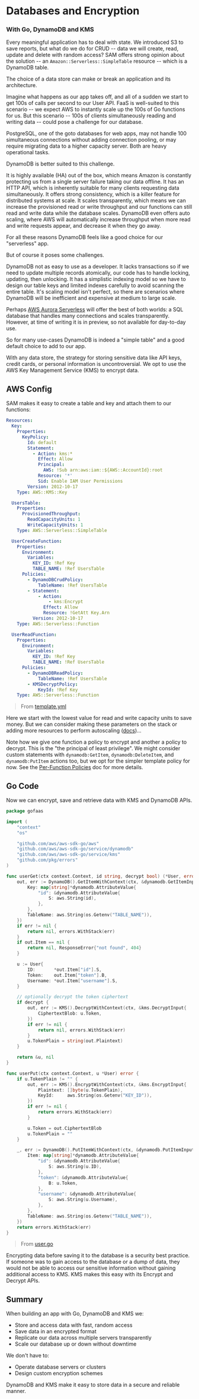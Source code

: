 # Databases and Encryption
### With Go, DynamoDB and KMS

Every meaningful application has to deal with state. We introduced S3 to save reports, but what do we do for CRUD -- data we will create, read, update and delete with random access? SAM offers strong opinion about the solution -- an `Amazon::Serverless::SimpleTable` resource -- which is a DynamoDB table.

The choice of a data store can make or break an application and its architecture.

Imagine what happens as our app takes off, and all of a sudden we start to get 100s of calls per second to our User API. FaaS is well-suited to this scenario -- we expect AWS to instantly scale up the 100s of Go functions for us. But this scenario -- 100s of clients simultaneously reading and writing data -- could pose a challenge for our database.

PostgreSQL, one of the goto databases for web apps, may not handle 100 simultaneous connections without adding connection pooling, or may require migrating data to a higher capacity server. Both are heavy operational tasks.

DynamoDB is better suited to this challenge.

It is highly available (HA) out of the box, which means Amazon is constantly protecting us from a single server failure taking our data offline. It has an HTTP API, which is inherently suitable for many clients requesting data simultaneously. It offers strong consistency, which is a killer feature for distributed systems at scale. It scales transparently, which means we can increase the provisioned read or write throughput and our functions can still read and write data while the database scales. DynamoDB even offers auto scaling, where AWS will automatically increase throughput when more read and write requests appear, and decrease it when they go away.

For all these reasons DynamoDB feels like a good choice for our "serverless" app.

But of course it poses some challenges.

DynamoDB not as easy to use as a developer. It lacks transactions so if we need to update multiple records atomically, our code has to handle locking, updating, then unlocking. It has a simplistic indexing model so we have to design our table keys and limited indexes carefully to avoid scanning the entire table. It's scaling model isn't perfect, so there are scenarios where DynamoDB will be inefficient and expensive at medium to large scale.

Perhaps [AWS Aurora Serverless](https://aws.amazon.com/blogs/aws/in-the-works-amazon-aurora-serverless/) will offer the best of both worlds: a SQL database that handles many connections and scales transparently. However, at time of writing it is in preview, so not available for day-to-day use.

So for many use-cases DynamoDB is indeed a "simple table" and a good default choice to add to our app.

With any data store, the strategy for storing sensitive data like API keys, credit cards, or personal information is uncontroversial. We opt to use the AWS Key Management Service (KMS) to encrypt data.

## AWS Config

SAM makes it easy to create a table and key and attach them to our functions:

```yaml
Resources:
  Key:
    Properties:
      KeyPolicy:
        Id: default
        Statement:
          - Action: kms:*
            Effect: Allow
            Principal:
              AWS: !Sub arn:aws:iam::${AWS::AccountId}:root
            Resource: '*'
            Sid: Enable IAM User Permissions
        Version: 2012-10-17
    Type: AWS::KMS::Key

  UsersTable:
    Properties:
      ProvisionedThroughput:
        ReadCapacityUnits: 1
        WriteCapacityUnits: 1
    Type: AWS::Serverless::SimpleTable

  UserCreateFunction:
    Properties:
      Environment:
        Variables:
          KEY_ID: !Ref Key
          TABLE_NAME: !Ref UsersTable
      Policies:
        - DynamoDBCrudPolicy:
            TableName: !Ref UsersTable
        - Statement:
            - Action:
                - kms:Encrypt
              Effect: Allow
              Resource: !GetAtt Key.Arn
          Version: 2012-10-17
    Type: AWS::Serverless::Function

  UserReadFunction:
    Properties:
      Environment:
        Variables:
          KEY_ID: !Ref Key
          TABLE_NAME: !Ref UsersTable
      Policies:
        - DynamoDBReadPolicy:
            TableName: !Ref UsersTable
        - KMSDecryptPolicy:
            KeyId: !Ref Key
    Type: AWS::Serverless::Function
```
> From [template.yml](../template.yml)

Here we start with the lowest value for read and write capacity units to save money. But we can consider making these parameters on the stack or adding more resources to perform autoscaling ([docs](https://docs.aws.amazon.com/AWSCloudFormation/latest/UserGuide/aws-resource-dynamodb-table.html#cfn-dynamodb-table-examples-application-autoscaling))...

Note how we give one function a policy to encrypt and another a policy to decrypt. This is the "the principal of least privilege". We might consider custom statements with `dynamodb:GetItem`, `dynamodb:DeleteItem`, and `dynamodb:PutItem` actions too, but we opt for the simpler template policy for now. See the [Per-Function Policies](per-function-policies.md) doc for more details.

## Go Code

Now we can encrypt, save and retrieve data with KMS and DynamoDB APIs.

```go
package gofaas

import (
	"context"
	"os"

	"github.com/aws/aws-sdk-go/aws"
	"github.com/aws/aws-sdk-go/service/dynamodb"
	"github.com/aws/aws-sdk-go/service/kms"
	"github.com/pkg/errors"
)

func userGet(ctx context.Context, id string, decrypt bool) (*User, error) {
	out, err := DynamoDB().GetItemWithContext(ctx, &dynamodb.GetItemInput{
		Key: map[string]*dynamodb.AttributeValue{
			"id": &dynamodb.AttributeValue{
				S: aws.String(id),
			},
		},
		TableName: aws.String(os.Getenv("TABLE_NAME")),
	})
	if err != nil {
		return nil, errors.WithStack(err)
	}
	if out.Item == nil {
		return nil, ResponseError{"not found", 404}
	}

	u := User{
		ID:       *out.Item["id"].S,
		Token:    out.Item["token"].B,
		Username: *out.Item["username"].S,
	}

	// optionally decrypt the token ciphertext
	if decrypt {
		out, err := KMS().DecryptWithContext(ctx, &kms.DecryptInput{
			CiphertextBlob: u.Token,
		})
		if err != nil {
			return nil, errors.WithStack(err)
		}
		u.TokenPlain = string(out.Plaintext)
	}

	return &u, nil
}

func userPut(ctx context.Context, u *User) error {
	if u.TokenPlain != "" {
		out, err := KMS().EncryptWithContext(ctx, &kms.EncryptInput{
			Plaintext: []byte(u.TokenPlain),
			KeyId:     aws.String(os.Getenv("KEY_ID")),
		})
		if err != nil {
			return errors.WithStack(err)
		}

		u.Token = out.CiphertextBlob
		u.TokenPlain = ""
	}

	_, err := DynamoDB().PutItemWithContext(ctx, &dynamodb.PutItemInput{
		Item: map[string]*dynamodb.AttributeValue{
			"id": &dynamodb.AttributeValue{
				S: aws.String(u.ID),
			},
			"token": &dynamodb.AttributeValue{
				B: u.Token,
			},
			"username": &dynamodb.AttributeValue{
				S: aws.String(u.Username),
			},
		},
		TableName: aws.String(os.Getenv("TABLE_NAME")),
	})
	return errors.WithStack(err)
}
```
> From [user.go](../user.go)

Encrypting data before saving it to the database is a security best practice. If someone was to gain access to the database or a dump of data, they would not be able to access our sensitive information without gaining additional access to KMS. KMS makes this easy with its Encrypt and Decrypt APIs.

## Summary

When building an app with Go, DynamoDB and KMS we:

- Store and access data with fast, random access
- Save data in an encrypted format
- Replicate our data across multiple servers transparently
- Scale our database up or down without downtime

We don't have to:

- Operate database servers or clusters
- Design custom encryption schemes

DynamoDB and KMS make it easy to store data in a secure and reliable manner.